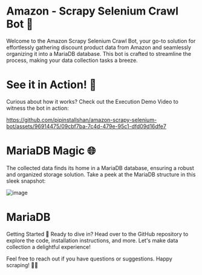 # Amazon - Scrapy Selenium Crawl Bot 🚀
Welcome to the Amazon Scrapy Selenium Crawl Bot, your go-to solution for effortlessly gathering discount product data from Amazon and seamlessly organizing it into a MariaDB database. This bot is crafted to streamline the process, making your data collection tasks a breeze.

# See it in Action! 🎥
Curious about how it works? Check out the Execution Demo Video to witness the bot in action: <br/>

https://github.com/pipinstallshan/amazon-scrapy-selenium-bot/assets/96914475/09cbf7ba-7c4d-479e-95c1-dfd09d16dfe7

# MariaDB Magic 🌐
The collected data finds its home in a MariaDB database, ensuring a robust and organized storage solution. Take a peek at the MariaDB structure in this sleek snapshot: <br/>

![image](https://github.com/pipinstallshan/amazon-scrapy-selenium-bot/assets/96914475/a553d5a9-f2db-428b-89fe-56cf646912eb)

# MariaDB

Getting Started 🚀
Ready to dive in? Head over to the GitHub repository to explore the code, installation instructions, and more. Let's make data collection a delightful experience!

Feel free to reach out if you have questions or suggestions. Happy scraping! 🤖✨
